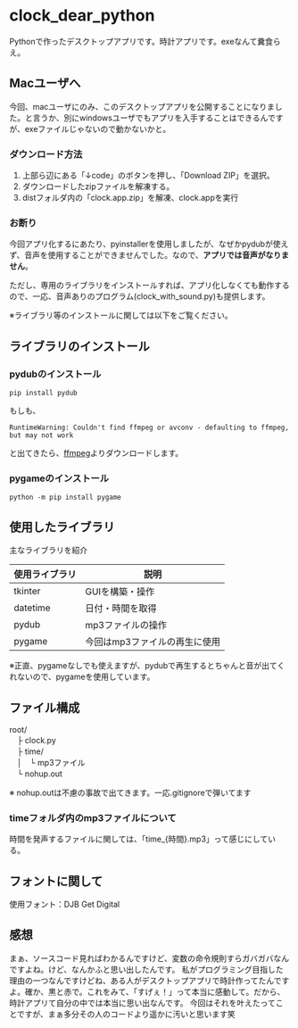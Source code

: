 # clock_dear_python
Pythonで作ったデスクトップアプリです。時計アプリです。exeなんて糞食らえ。

## Macユーザへ

今回、macユーザにのみ、このデスクトップアプリを公開することになりました。と言うか、別にwindowsユーザでもアプリを入手することはできるんですが、exeファイルじゃないので動かないかと。

### ダウンロード方法

1. 上部ら辺にある「↓code」のボタンを押し、「Download ZIP」を選択。
2. ダウンロードしたzipファイルを解凍する。
3. distフォルダ内の「clock.app.zip」を解凍、clock.appを実行

### お断り

今回アプリ化するにあたり、pyinstallerを使用しましたが、なぜかpydubが使えず、音声を使用することができませんでした。なので、<b>アプリでは音声がなりません</b>。

ただし、専用のライブラリをインストールすれば、アプリ化しなくても動作するので、一応、音声ありのプログラム(clock_with_sound.py)も提供します。

※ライブラリ等のインストールに関しては以下をご覧ください。

## ライブラリのインストール

### pydubのインストール

```
pip install pydub
```

もしも、

```
RuntimeWarning: Couldn't find ffmpeg or avconv - defaulting to ffmpeg, but may not work
```

と出てきたら、[ffmpeg](https://ffmpeg.zeranoe.com/builds/)よりダウンロードします。

### pygameのインストール

```
python -m pip install pygame
```

## 使用したライブラリ

主なライブラリを紹介

| 使用ライブラリ | 説明 |
----|---- 
| tkinter | GUIを構築・操作 |
| datetime | 日付・時間を取得 |
| pydub | mp3ファイルの操作 |
| pygame | 今回はmp3ファイルの再生に使用 |

※正直、pygameなしでも使えますが、pydubで再生するとちゃんと音が出てくれないので、pygameを使用しています。

## ファイル構成

root/<br>
　├ clock.py<br>
　├ time/<br>
　│　└ mp3ファイル<br>
　└ nohup.out<br>
 
※ nohup.outは不慮の事故で出てきます。一応.gitignoreで弾いてます

### timeフォルダ内のmp3ファイルについて

時間を発声するファイルに関しては、「time_{時間}.mp3」って感じにしている。

## フォントに関して

使用フォント：DJB Get Digital

## 感想

まぁ、ソースコード見ればわかるんですけど、変数の命令規則すらガバガバなんですよね。けど、なんかふと思い出したんです。
私がプログラミング目指した理由の一つなんですけどね、ある人がデスクトップアプリで時計作ってたんですよ。確か、黒と赤で。これをみて、「すげぇ！」って本当に感動して。だから、時計アプリて自分の中では本当に思い出なんです。
今回はそれを叶えたってことですが、まぁ多分その人のコードより遥かに汚いと思います笑
 
